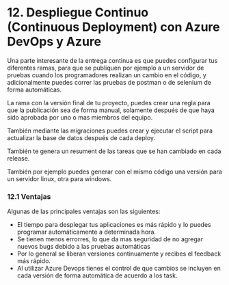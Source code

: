 # 12. Despliegue Continuo \(Continuous Deployment\) con Azure DevOps y Azure

Una parte interesante de la entrega continua es que puedes configurar tus diferentes ramas, para que se publiquen por ejemplo a un servidor de pruebas cuando los programadores realizan un cambio en el código, y adicionalmente puedes correr las pruebas de postman o de selenium de forma automáticas.

La rama con la versión final de tu proyecto, puedes crear una regla para que la publicación sea de forma manual, solamente después de que haya sido aprobada por uno o mas miembros del equipo.

También mediante las migraciones puedes crear y ejecutar el script para actualizar la base de datos después de cada deploy.

También te genera un resument de las tareas que se han cambiado en cada release.

También por ejemplo puedes generar con el mismo código una versión para un servidor linux, otra para windows.

### 12.1 Ventajas

Algunas de las principales ventajas son las siguientes:

* El tiempo para desplegar tus aplicaciones es más rápido y lo puedes programar automáticamente a determinada hora.
* Se tienen menos errorres, lo que da mas seguridad de no agregar nuevos bugs debido a las pruebas automáticas
* Por lo general se liberan versiones continuamente y recibes el feedback más rápido.
* Al utilizar Azure Devops tienes el control de que cambios se incluyen en cada versión de forma automática de acuerdo a los task.



